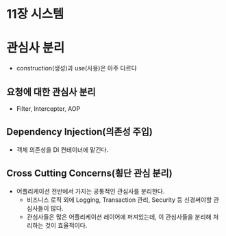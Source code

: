 # 11장 시스템

# 관심사 분리

+ construction(생성)과 use(사용)은 아주 다르다

## 요청에 대한 관심사 분리
+ Filter, Intercepter, AOP

## Dependency Injection(의존성 주입)
+ 객체 의존성을 DI 컨테이너에 맡긴다.

## Cross Cutting Concerns(횡단 관심 분리)
+ 어플리케이션 전반에서 가지는 공통적인 관심사를 분리한다.
  - 비즈니스 로직 외에 Logging, Transaction 관리, Security 등 신경써야할 관심사들이 많다.
  - 관심사들은 많은 어플리케이션 레이어에 퍼져있는데, 이 관심사들을 분리해 처리하는 것이 효율적이다.
